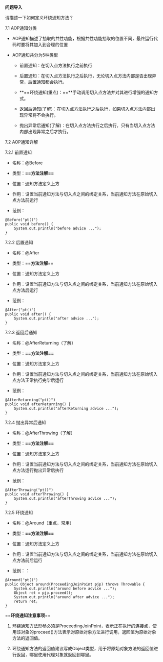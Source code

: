 **问题导入**

请描述一下如何定义环绕通知方法？

7.1 AOP通知分类

- AOP通知描述了抽取的共性功能，根据共性功能抽取的位置不同，最终运行代码时要将其加入到合理的位置

- AOP通知共分为5种类型

    - 前置通知：在切入点方法执行之前执行

    - 后置通知：在切入点方法执行之后执行，无论切入点方法内部是否出现异常，后置通知都会执行。

    - **==环绕通知(重点)：==**手动调用切入点方法并对其进行增强的通知方式。

    - 返回后通知(了解)：在切入点方法执行之后执行，如果切入点方法内部出现异常将不会执行。

    - 抛出异常后通知(了解)：在切入点方法执行之后执行，只有当切入点方法内部出现异常之后才执行。

7.2 AOP通知详解

7.2.1 前置通知

- 名称：@Before

- 类型：**==方法注解==**

- 位置：通知方法定义上方

- 作用：设置当前通知方法与切入点之间的绑定关系，当前通知方法在原始切入点方法前运行

- 范例：

```text
@Before("pt()")
public void before() {
    System.out.println("before advice ...");
}
```

7.2.2 后置通知

- 名称：@After

- 类型：==**方法注解**==

- 位置：通知方法定义上方

- 作用：设置当前通知方法与切入点之间的绑定关系，当前通知方法在原始切入点方法后运行

- 范例：

```text
@After("pt()")
public void after() {
    System.out.println("after advice ...");
}
```

7.2.3 返回后通知

- 名称：@AfterReturning（了解）

- 类型：**==方法注解==**

- 位置：通知方法定义上方

- 作用：设置当前通知方法与切入点之间的绑定关系，当前通知方法在原始切入点方法正常执行完毕后运行

- 范例：

```text
@AfterReturning("pt()")
public void afterReturning() {
    System.out.println("afterReturning advice ...");
}
```

7.2.4 抛出异常后通知

- 名称：@AfterThrowing（了解）

- 类型：**==方法注解==**

- 位置：通知方法定义上方

- 作用：设置当前通知方法与切入点之间的绑定关系，当前通知方法在原始切入点方法运行抛出异常后执行

- 范例：

```text
@AfterThrowing("pt()")
public void afterThrowing() {
    System.out.println("afterThrowing advice ...");
}
```

7.2.5 环绕通知

- 名称：@Around（重点，常用）

- 类型：**==方法注解==**

- 位置：通知方法定义上方

- 作用：设置当前通知方法与切入点之间的绑定关系，当前通知方法在原始切入点方法前后运行

- 范例：：

```text
@Around("pt()")
public Object around(ProceedingJoinPoint pjp) throws Throwable {
    System.out.println("around before advice ...");
    Object ret = pjp.proceed();
    System.out.println("around after advice ...");
    return ret;
}
```

==**环绕通知注意事项**==

1. 环绕通知方法形参必须是ProceedingJoinPoint，表示正在执行的连接点，使用该对象的proceed()方法表示对原始对象方法进行调用，返回值为原始对象方法的返回值。

1. 环绕通知方法的返回值建议写成Object类型，用于将原始对象方法的返回值进行返回，哪里使用代理对象就返回到哪里。



